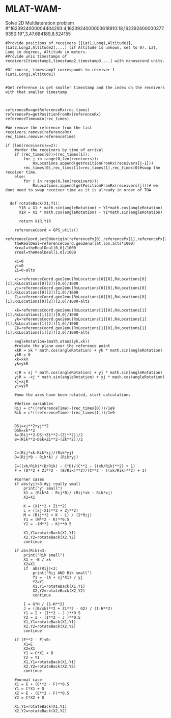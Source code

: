 # MLAT-WAM-
Solve 2D Multilateration problem
    #"1623924000004404293:4,1623924000003618910:18,1623924000003779350:19",3,47.684189,8.524155
    
    #Provide positions of receivers [[Lat1,Long1,Altitude1],[Lat2,Long2,Altitude2],...] (if Altitude is unkown, set to 0). Lat, Long in degrees, Altitude in meters.
    #Provide unix timestamps of receivers[timestamp1,timestamp2,timestamp3,...] with nanosecond units.
    
    #Of course, timestamp1 corresponds to receiver 1 (Lat1,Long1,Altitude1)
    
    
    #Get reference is get smaller timestamp and the index on the receivers with that smaller timestamp.
    
    
    
    referenceRx=getReferenceRx(rec_times)
    referencePx=getPositionFromRx(referenceRx)
    referenceTime=min(rec_times)

    #We remove the reference from the list
    receivers.remove(referenceRx)
    rec_times.remove(referenceTime)

    if (len(receivers)==2):
        #order the receivers by time of arrival
        if (rec_times[0])>(rec_times[1]):
            for j in range(0,len(receivers)):
                RxLocations.append(getPositionFromRx(receivers[j-1]))
            rec_times[0],rec_times[1]=rec_times[1],rec_times[0]#swap the receiver time.
        else:
            for j in range(0,len(receivers)):
                RxLocations.append(getPositionFromRx(receivers[j]))# we dont need to swap receiver time as it is already in order of TOA


      def rotateBack(X1,Y1):
          Y1R = X1 * math.sin(angleRotation) + Y1*math.cos(angleRotation)
          X1R = X1 * math.cos(angleRotation) - Y1*math.sin(angleRotation)

          return X1R,Y1R

        referenceCoord = GPS_utils()
        referenceCoord.setENUorigin(referencePx[0],referencePx[1],referencePx[2])
        theRealDeal=referenceCoord.geo2enu(lat,lon,alts*1000)
        Xreal=theRealDeal[0,0]/1000
        Yreal=theRealDeal[1,0]/1000

        xi=0
        yi=0
        Zi=0-alts
        
        xj=referenceCoord.geo2enu(RxLocations[0][0],RxLocations[0][1],RxLocations[0][2])[0,0]/1000
        yj=referenceCoord.geo2enu(RxLocations[0][0],RxLocations[0][1],RxLocations[0][2])[1,0]/1000
        Zj=referenceCoord.geo2enu(RxLocations[0][0],RxLocations[0][1],RxLocations[0][2])[2,0]/1000-alts

        xk=referenceCoord.geo2enu(RxLocations[1][0],RxLocations[1][1],RxLocations[1][2])[0,0]/1000
        yk=referenceCoord.geo2enu(RxLocations[1][0],RxLocations[1][1],RxLocations[1][2])[1,0]/1000
        Zk=referenceCoord.geo2enu(RxLocations[1][0],RxLocations[1][1],RxLocations[1][2])[2,0]/1000-alts

        angleRotation=(math.atan2(yk,xk))
        #rotate the plane over the reference point
        xkR = xk * math.cos(angleRotation) + yk * math.sin(angleRotation)
        ykR = 0
        xk=xkR
        yk=ykR
        
        xjR = xj * math.cos(angleRotation) + yj * math.sin(angleRotation)
        yjR = -xj * math.sin(angleRotation) + yj * math.cos(angleRotation)
        xj=xjR
        yj=yjR

        #now the axes have been rotated, start calculations

        #define variables
        Rij = c*((referenceTime)-(rec_times[0]))/1e9
        Rik = c*((referenceTime)-(rec_times[1]))/1e9


        DSj=xj**2+yj**2
        DSk=xk**2
        A=(Rij**2-DSj+Zi**2-(Zj**2))/2
        B=(Rik**2-DSk+Zi**2-(Zk**2))/2


        C=(Rij*xk-Rik*xj)/(Rik*yj)
        D=(Rij*B - Rik*A) / (Rik*yj)
        
        E=((xk/Rik)*(B/Rik) - C*D)/(C**2 - ((xk/Rik)**2) + 1) 
        F = (D**2 + Zi**2 - (B/Rik)**2)/(C**2 - ((xk/Rik)**2) + 1)

        #corner cases
        if abs(yj)<3:#yj really small
            print("yj small")
            X1 = (Rik*A - Rij*B)/ (Rij*xk - Rik*xj)
            X2=X1

            K = (X1**2 + Zi**2)
            L = ((xj-X1)**2 + Zj**2)
            M = (Rij**2 + K - L) / (2*Rij)
            Y1 = (M**2 - K)**0.5
            Y2 = -(M**2 - K)**0.5

            X1,Y1=rotateBack(X1,Y1)
            X2,Y2=rotateBack(X2,Y2)
            continue

        if abs(Rik)<3:
            print("Rik small")
            X1 = -B / xk
            X2=X1
            if  abs(Rij)<3:
                print("Rij AND Rik small")
                Y1 = -(A + xj*X1) / yj
                Y2=Y1
                X1,Y1=rotateBack(X1,Y1)
                X2,Y2=rotateBack(X2,Y2)
                continue
            
            I = G*H / (1-H**2)
            J = ((B/xk)**2 + Zi**2 - G2) / (1-H**2)
            Y1 = I + (I**2 - J )**0.5
            Y2 = I - (I**2 - J )**0.5
            X1,Y1=rotateBack(X1,Y1)
            X2,Y2=rotateBack(X2,Y2)
            continue
        
        if (E**2 - F)<0:
            X1=E
            X2=X1
            Y1 = C*X1 + D
            Y2 = Y1
            X1,Y1=rotateBack(X1,Y1)
            X2,Y2=rotateBack(X2,Y2)
            continue

        #normal case
        X1 = E + (E**2 - F)**0.5
        Y1 = C*X1 + D
        X2 = E - (E**2 - F)**0.5
        Y2 = C*X2 + D

        X1,Y1=rotateBack(X1,Y1)
        X2,Y2=rotateBack(X2,Y2)
